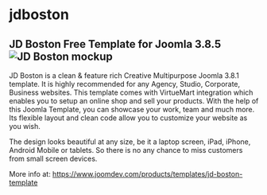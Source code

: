 # jdboston
JD Boston Free Template for Joomla 3.8.5
![JD Boston mockup](https://cdn.joomdev.com/images/templates/jd_boston/screenshot/jd-boston-mockup.jpg)
-----------
JD Boston is a clean & feature rich Creative Multipurpose Joomla 3.8.1 template. It is highly recommended for any Agency, Studio, Corporate, Business websites. This template comes with VirtueMart integration which enables you to setup an online shop and sell your products. With the help of this Joomla Template, you can showcase your work, team and much more. Its flexible layout and clean code allow you to customize your website as you wish.

The design looks beautiful at any size, be it a laptop screen, iPad, iPhone, Android Mobile or tablets. So there is no any chance to miss customers from small screen devices.

More info at: https://www.joomdev.com/products/templates/jd-boston-template
